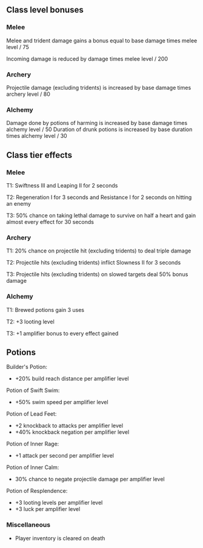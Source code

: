 ## Class level bonuses
### Melee
Melee and trident damage gains a bonus equal to base damage times melee level / 75

Incoming damage is reduced by damage times melee level / 200

### Archery
Projectile damage (excluding tridents) is increased by base damage times archery level / 80

### Alchemy
Damage done by potions of harming is increased by base damage times alchemy level / 50
Duration of drunk potions is increased by base duration times alchemy level / 30

## Class tier effects
### Melee
T1: Swiftness III and Leaping II for 2 seconds

T2: Regeneration I for 3 seconds and Resistance I for 2 seconds on hitting an enemy

T3: 50% chance on taking lethal damage to survive on half a heart and gain almost every effect for 30 seconds

### Archery
T1: 20% chance on projectile hit (excluding tridents) to deal triple damage

T2: Projectile hits (excluding tridents) inflict Slowness II for 3 seconds

T3: Projectile hits (excluding tridents) on slowed targets deal 50% bonus damage

### Alchemy
T1: Brewed potions gain 3 uses

T2: +3 looting level

T3: +1 amplifier bonus to every effect gained


## Potions
Builder's Potion:
- +20% build reach distance per amplifier level

Potion of Swift Swim:
- +50% swim speed per amplifier level

Potion of Lead Feet:
- +2 knockback to attacks per amplifier level
- +40% knockback negation per amplifier level

Potion of Inner Rage:
- +1 attack per second per amplifier level

Potion of Inner Calm:
- 30% chance to negate projectile damage per amplifier level

Potion of Resplendence:
- +3 looting levels per amplifier level
- +3 luck per amplifier level

### Miscellaneous
- Player inventory is cleared on death